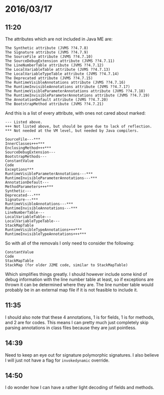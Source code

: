 # 2016/03/17

## 11:20

The attributes which are not included in Java ME are:

	The Synthetic attribute (JVMS ??4.7.8) 
	The Signature attribute (JVMS ??4.7.9) 
	The SourceFile attribute (JVMS ??4.7.10) 
	The SourceDebugExtension attribute (JVMS ??4.7.11) 
	The LineNumberTable attribute (JVMS ??4.7.12) 
	The LocalVariableTable attribute (JVMS ??4.7.13) 
	The LocalVariableTypeTable attribute (JVMS ??4.7.14) 
	The Deprecated attribute (JVMS ??4.7.15) 
	The RuntimeVisibleAnnotations attribute (JVMS ??4.7.16) 
	The RuntimeInvisibleAnnotations attribute (JVMS ??4.7.17) 
	The RuntimeVisibleParameterAnnotations attribute (JVMS ??4.7.18) 
	The RuntimeInvisibleParameterAnnotations attribute (JVMS ??4.7.19) 
	The AnnotationDefault attribute (JVMS ??4.7.20) 
	The BootstrapMethod attribute (JVMS ??4.7.21)

And this is a list of every attribute, with ones not cared about marked:

	--- Listed above.
	+++ Not listed above, but should be gone due to lack of reflection.
	*** Not needed at the VM level, but needed by Java compilers.
	
	SourceFile---***
	InnerClasses+++***
	EnclosingMethod+++***
	SourceDebugExtension---
	BootstrapMethods---
	ConstantValue
	Code
	Exceptions***
	RuntimeVisibleParameterAnnotations---***
	RuntimeInvisibleParameterAnnotations---***
	AnnotationDefault---
	MethodParameters+++***
	Synthetic---
	Deprecated---***
	Signature---***
	RuntimeVisibleAnnotations---***
	RuntimeInvisibleAnnotations---***
	LineNumberTable---
	LocalVariableTable---
	LocalVariableTypeTable---
	StackMapTable
	RuntimeVisibleTypeAnnotations+++***
	RuntimeInvisibleTypeAnnotations+++***

So with all of the removals I only need to consider the following:

	ConstantValue
	Code
	StackMapTable
	StackMap (for older J2ME code, similar to StackMapTable)

Which simplifies things greatly. I should however include some kind of debug
information with the line number table at least, so if exceptions are thrown
it can be determined where they are. The line number table would probably be
in an external map file if it is not feasible to include it.

## 11:35

I should also note that these 4 annotations, 1 is for fields, 1 is for methods,
and 2 are for codes. This means I can pretty much just completely skip parsing
annotations in class files because they are just pointless.

## 14:39

Need to keep an eye out for signature polymorphic signatures. I also believe I
will just not have a flag for `invokedynamic` override.

## 14:50

I do wonder how I can have a rather light decoding of fields and methods.


